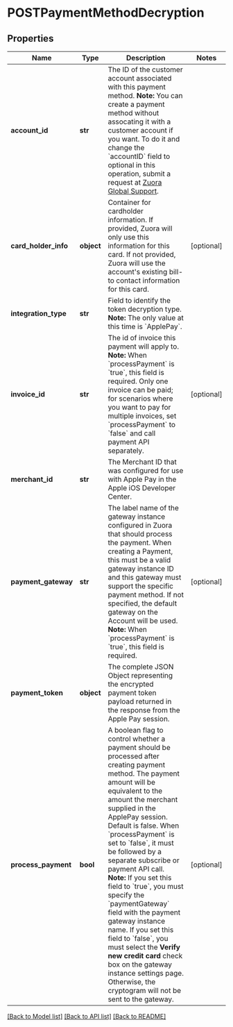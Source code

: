 # POSTPaymentMethodDecryption

## Properties
Name | Type | Description | Notes
------------ | ------------- | ------------- | -------------
**account_id** | **str** | The ID of the customer account associated with this payment method.  **Note:** You can create a payment method without assocating it with a customer account if you want. To do it and change the &#x60;accountID&#x60; field to optional in this operation, submit a request at [Zuora Global Support](http://support.zuora.com/). | 
**card_holder_info** | **object** | Container for cardholder information. If provided, Zuora will only use this information for this card. If not provided, Zuora will use the account&#x27;s existing bill-to contact information for this card.   | [optional] 
**integration_type** | **str** | Field to identify the token decryption type.  **Note:** The only value at this time is &#x60;ApplePay&#x60;.   | 
**invoice_id** | **str** | The id of invoice this payment will apply to.  **Note:** When &#x60;processPayment&#x60; is &#x60;true&#x60;, this field is required. Only one invoice can be paid; for scenarios where you want to pay for multiple invoices, set &#x60;processPayment&#x60; to &#x60;false&#x60; and call payment API separately.  | [optional] 
**merchant_id** | **str** | The Merchant ID that was configured for use with Apple Pay in the Apple iOS Developer Center.  | 
**payment_gateway** | **str** | The label name of the gateway instance configured in Zuora that should process the payment. When creating a Payment, this must be a valid gateway instance ID and this gateway must support the specific payment method. If not specified, the default gateway on the Account will be used.  **Note:** When &#x60;processPayment&#x60; is &#x60;true&#x60;, this field is required.  | [optional] 
**payment_token** | **object** | The complete JSON Object representing the encrypted payment token payload returned in the response from the Apple Pay session.   | 
**process_payment** | **bool** | A boolean flag to control whether a payment should be processed after creating payment method. The payment amount will be equivalent to the amount the merchant supplied in the ApplePay session. Default is false.  When &#x60;processPayment&#x60; is set to &#x60;false&#x60;, it must be followed by a separate subscribe or payment API call.    **Note:** If you set this field to &#x60;true&#x60;, you must specify the &#x60;paymentGateway&#x60; field with the payment gateway instance name. If you set this field to &#x60;false&#x60;, you must select the **Verify new credit card** check box on the gateway instance settings page. Otherwise, the cryptogram will not be sent to the gateway.  | [optional] 

[[Back to Model list]](../README.md#documentation-for-models) [[Back to API list]](../README.md#documentation-for-api-endpoints) [[Back to README]](../README.md)

